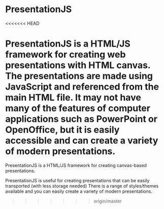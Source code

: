 # PresentationJS
<<<<<<< HEAD

PresentationJS is a HTML/JS framework for creating web presentations with HTML canvas.
The presentations are made using JavaScript and referenced from the main HTML file.
It may not have many of the features of computer applications such as PowerPoint or OpenOffice,
but it is easily accessible and can create a variety of modern presentations.
=======
PresentationJS is a HTML/JS framework for creating canvas-based presentations.

PresentationJS is useful for creating presentations that can be easily transported (with less storage needed)
There is a range of styles/themes available and you can easily create a variety of modern presentations.
>>>>>>> origin/master

